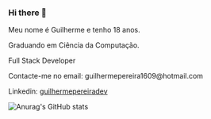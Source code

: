 ### Hi there 👋

<p>Meu nome é Guilherme e tenho 18 anos.
<p>Graduando em Ciência da Computação.
<p>Full Stack Developer
<p>Contacte-me no email: guilhermepereira1609@hotmail.com
<p>Linkedin: <a href="https://www.linkedin.com/in/guilhermepereiradev/">guilhermepereiradev</a>

 ![Anurag's GitHub stats](https://github-readme-stats.vercel.app/api?guilhermepereiradev=anuraghazra&theme=dark&show_icons=true)
